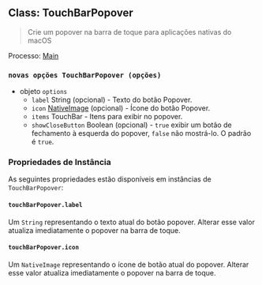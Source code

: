 ## Class: TouchBarPopover

> Crie um popover na barra de toque para aplicações nativas do macOS

Processo: [Main](../glossary.md#main-process)

### `novas opções TouchBarPopover (opções)`

* objeto `options`
  * `label` String (opcional) - Texto do botão Popover.
  * `icon` [NativeImage](native-image.md) (opcional) - Ícone do botão Popover.
  * `items` [](touch-bar.md) TouchBar - Itens para exibir no popover.
  * `showCloseButton` Boolean (opcional) - `true` exibir um botão de fechamento à esquerda do popover, `false` não mostrá-lo. O padrão é `true`.

### Propriedades de Instância

As seguintes propriedades estão disponíveis em instâncias de `TouchBarPopover`:

#### `touchBarPopover.label`

Um `String` representando o texto atual do botão popover. Alterar esse valor atualiza imediatamente o popover na barra de toque.

#### `touchBarPopover.icon`

Um `NativeImage` representando o ícone de botão atual do popover. Alterar esse valor atualiza imediatamente o popover na barra de toque.
